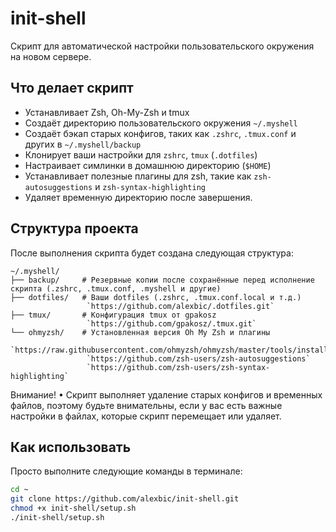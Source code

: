 # init-shell

Скрипт для автоматической настройки пользовательского окружения на новом сервере. 

## Что делает скрипт

- Устанавливает Zsh, Oh-My-Zsh и tmux
- Создаёт директорию пользовательского окружения `~/.myshell`
- Создаёт бэкап старых конфигов, таких как `.zshrc`, `.tmux.conf` и других в `~/.myshell/backup`
- Клонирует ваши настройки для `zshrc`, `tmux` (`.dotfiles`)
- Настраивает симлинки в домашнюю директорию (`$HOME`)
- Устанавливает полезные плагины для zsh, такие как `zsh-autosuggestions` и `zsh-syntax-highlighting`
- Удаляет временную директорию после завершения.
  
## Структура проекта

После выполнения скрипта будет создана следующая структура:

```text
~/.myshell/
├── backup/     # Резервные копии после сохранённые перед исполнение скрипта (.zshrc, .tmux.conf, .myshell и другие)
├── dotfiles/   # Ваши dotfiles (.zshrc, .tmux.conf.local и т.д.)
                 `https://github.com/alexbic/.dotfiles.git`
├── tmux/       # Конфигурация tmux от gpakosz
                 `https://github.com/gpakosz/.tmux.git`
└── ohmyzsh/    # Установленная версия Oh My Zsh и плагины
                 `https://raw.githubusercontent.com/ohmyzsh/ohmyzsh/master/tools/install.sh`
                 `https://github.com/zsh-users/zsh-autosuggestions`
                 `https://github.com/zsh-users/zsh-syntax-highlighting`
```

Внимание!
• Скрипт выполняет удаление старых конфигов и временных файлов, поэтому будьте внимательны, если у вас есть важные
настройки в файлах, которые скрипт перемещает или удаляет.

## Как использовать

Просто выполните следующие команды в терминале:

```bash
cd ~
git clone https://github.com/alexbic/init-shell.git
chmod +x init-shell/setup.sh
./init-shell/setup.sh
```

